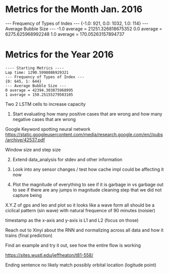 # Metrics for the Month Jan. 2016
--- Frequency of Types of Index ---
{-1.0: 921, 0.0: 1032, 1.0: 114}
--- Average Bubble Size ---
-1.0 average = 21251.326818675352
0.0 average = 6275.625968992248
1.0 average = 170.05263157894737

# Metrics for the Year 2016
```
---- Starting Metrics ----
Lap time: 1290.5998086929321
--- Frequency of Types of Index ---
{0: 645, 1: 644}
--- Average Bubble Size ---
0 average = 42394.303875968995
1 average = 150.25155279503105
```
Two 2 LSTM cells to increase capacity

1. Start evaluating how many positive cases that are wrong and how many negative cases that are wrong

Google Keyword spotting neural network
https://static.googleusercontent.com/media/research.google.com/en//pubs/archive/42537.pdf

Window size and step size

2. Extend data_analysis for stdev and other information

3. Look into any sensor changes / test how cache impl could be affecting it now

4. Plot the magnitude of everything to see if it is garbage in vs garbage out to see if there are any jumps in magnitude
cleaning step that we did not capture being

X.Y.Z of gps and leo and plot so it looks like a wave form
all should be a ciclical pattern (sin wave) with natural frequence of 90 minutes (noisier)

timestamp as the x-axis and y-axis is L1 and L2 (focus on those)

Reach out to Xinyi about the RNN and normalizing across all data and how it trains (final prediction)

Find an example and try it out, see how the entire flow is working

https://sites.wustl.edu/jeffheaton/t81-558/

Ending sentence no likely match possibly orbital location (logitude point)